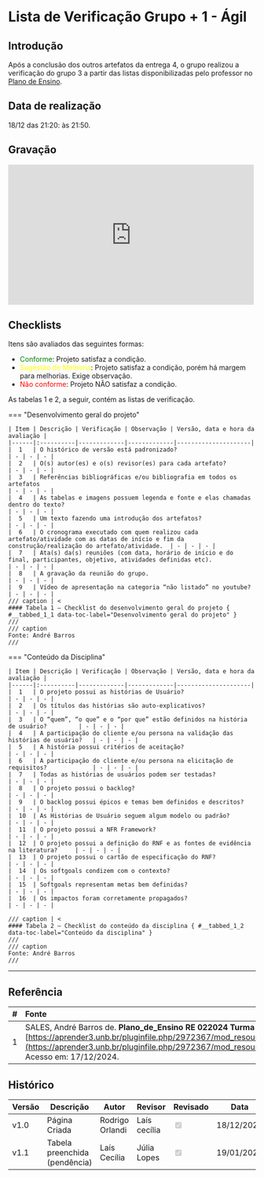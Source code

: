 # Lista de Verificação Grupo + 1 - Ágil

## Introdução

Após a conclusão dos outros artefatos da entrega 4, o grupo realizou a verificação do grupo 3 a partir das listas disponibilizadas pelo professor no [Plano de Ensino](https://aprender3.unb.br/pluginfile.php/2972367/mod_resource/content/52/Plano_de_Ensino%20RE%20022024%20Turma%2002%20v1.pdf).

## Data de realização

18/12 das 21:20: às 21:50.

## Gravação

<iframe width="500" height="285" src="https://www.youtube.com/embed/_onOqKnHJ1w" title="[2024-2] Requisitos - Grupo 2 - Inspeção do Trabalho Grupo 3 - Modelagem Ágil" frameborder="0" allow="accelerometer; autoplay; clipboard-write; encrypted-media; gyroscope; picture-in-picture; web-share" referrerpolicy="strict-origin-when-cross-origin" allowfullscreen></iframe>

## Checklists

Itens são avaliados das seguintes formas:

* <span style="color:green">Conforme</span>: Projeto satisfaz a condição.
* <span style="color:yellow">Sugestão de Melhoria</span>: Projeto satisfaz a condição, porém há margem para melhorias. Exige observação.
* <span style="color:red">Não conforme</span>: Projeto NÃO satisfaz a condição.
  

As tabelas 1 e 2, a seguir, contém as listas de verificação.

=== "Desenvolvimento geral do projeto"

    | Item | Descrição | Verificação | Observação | Versão, data e hora da avaliação |
    |------|:----------|-------------|-------------|---------------------|
    |  1   | O histórico de versão está padronizado?                                                                                                        | - | - | - |
    |  2   | O(s) autor(es) e o(s) revisor(es) para cada artefato?                                                                                          | - | - | - |
    |  3   | Referências bibliográficas e/ou bibliografia em todos os artefatos                                                                             | - | - | - |
    |  4   | As tabelas e imagens possuem legenda e fonte e elas chamadas dentro do texto?                                                                  | - | - | - |
    |  5   | Um texto fazendo uma introdução dos artefatos?                                                                                                 | - | - | - |
    |  6   | O cronograma executado com quem realizou cada artefato/atividade com as datas de início e fim da construção/realização do artefato/atividade.  | - | - | - |
    |  7   | Ata(s) da(s) reuniões (com data, horário de início e do final, participantes, objetivo, atividades definidas etc).                             | - | - | - |
    |  8   | A gravação da reunião do grupo.                                                                                                                | - | - | - |
    |  9   | Vídeo de apresentação na categoria “não listado” no youtube?                                                                                   | - | - | - |
    /// caption | <
    #### Tabela 1 — Checklist do desenvolvimento geral do projeto { #__tabbed_1_1 data-toc-label="Desenvolvimento geral do projeto" }
    ///
    /// caption
    Fonte: André Barros
    ///

=== "Conteúdo da Disciplina"

    | Item | Descrição | Verificação | Observação | Versão, data e hora da avaliação |
    |------|:----------|-------------|-------------|---------------------|
    |  1   | O projeto possui as histórias de Usuário?                                       | - | - | - |
    |  2   | Os títulos das histórias são auto-explicativos?                                 | - | - | - |
    |  3   | O “quem”, “o que” e o “por que” estão definidos na história de usuário?         | - | - | - |
    |  4   | A participação do cliente e/ou persona na validação das histórias de usuário?   | - | - | - |
    |  5   | A história possui critérios de aceitação?                                       | - | - | - |
    |  6   | A participação do cliente e/ou persona na elicitação de requisitos?             | - | - | - |
    |  7   | Todas as histórias de usuários podem ser testadas?                              | - | - | - |
    |  8   | O projeto possui o backlog?                                                     | - | - | - |
    |  9   | O backlog possui épicos e temas bem definidos e descritos?                      | - | - | - |
    |  10  | As Histórias de Usuário seguem algum modelo ou padrão?                          | - | - | - |
    |  11  | O projeto possui a NFR Framework?                                               | - | - | - |
    |  12  | O projeto possui a definição do RNF e as fontes de evidência na literatura?     | - | - | - |
    |  13  | O projeto possui o cartão de especificação do RNF?                              | - | - | - |
    |  14  | Os softgoals condizem com o contexto?                                           | - | - | - |
    |  15  | Softgoals representam metas bem definidas?                                      | - | - | - |
    |  16  | Os impactos foram corretamente propagados?                                      | - | - | - |
    
    /// caption | <
    #### Tabela 2 — Checklist do conteúdo da disciplina { #__tabbed_1_2 data-toc-label="Conteúdo da disciplina" }
    ///
    /// caption
    Fonte: André Barros
    ///

---

## Referência

| # | Fonte|
|---|:------|
| 1 | SALES, André Barros de. **Plano_de_Ensino RE 022024 Turma 02 v1**. UnB Gama (FCTE). Disponível em: [https://aprender3.unb.br/pluginfile.php/2972367/mod_resource/content/52/Plano_de_Ensino%20RE%20022024%20Turma%2002%20v1.pdf](https://aprender3.unb.br/pluginfile.php/2972367/mod_resource/content/52/Plano_de_Ensino%20RE%20022024%20Turma%2002%20v1.pdf). Acesso em: 17/12/2024. |

## Histórico

| Versão | Descrição                  | Autor                           | Revisor                  |                 Revisado          | Data       |
|--------|----------------------------|---------------------------------|--------------------------|-----------------------------------|------------|
| v1.0   | Página Criada              | Rodrigo Orlandi |  Laís cecília                     | <input type="checkbox" onclick="return false;" disabled checked/> | 18/12/2024 |
| v1.1   | Tabela preenchida (pendência) | Laís Cecília | Júlia Lopes | <input type="checkbox" onclick="return false;" disabled checked/> | 19/01/2025 | 